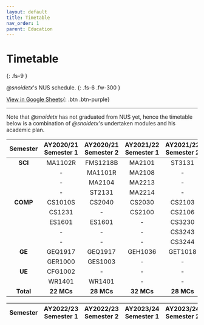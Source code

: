 ```yaml
---
layout: default
title: Timetable
nav_order: 1
parent: Education
---
```


# Timetable
{: .fs-9 }

*@snoidetx*'s NUS schedule.
{: .fs-6 .fw-300 }

[View in Google Sheets](https://docs.google.com/spreadsheets/d/1IpqoDesgajQGZhBb92R3FE97-x84DLLb9dFpP-f8KUg/edit?usp=sharing){: .btn .btn-purple}

---

Note that *@snoidetx* has not graduated from NUS yet, hence the timetable below is a combination of *@snoidetx*'s undertaken modules and his academic plan. 

| Semester | AY2020/21 Semester 1 | AY2020/21 Semester 2 | AY2021/22 Semester 1 | AY2021/22 Semester 2|
| :------:  | :-----: | :------: | :-----: | :-----: |
| **SCI**   | MA1102R | FMS1218B | MA2101  | ST3131  |
|           | -       | MA1101R  | MA2108  | -       |
|           | -       | MA2104   | MA2213  | -       |
|           | -       | ST2131   | MA2214  | -       |
| **COMP**  | CS1010S | CS2040   | CS2030  | CS2103  |
|           | CS1231  | -        | CS2100  | CS2106  |
|           | ES1601  | ES1601   | -       | CS3230  |
|           | -       | -        | -       | CS3243  |
|           | -       | -        | -       | CS3244  |
| **GE**    | GEQ1917 | GEQ1917  | GEH1036 | GET1018 |
|           | GER1000 | GES1003  | -       | -       |
| **UE**    | CFG1002 | -        | -       | -       |
|           | WR1401  | WR1401   | -       | -       |
| **Total** | **22 MCs** | **28 MCs** | **32 MCs** | **28 MCs** |

| Semester | AY2022/23 Semester 1 | AY2022/23 Semester 2 | AY2023/24 Semester 1 | AY2023/24 Semester 2|
| :------:  | :-----: | :------: | :-----: | :-----: |
